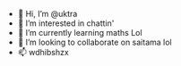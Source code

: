 - 👋 Hi, I’m @uktra
- 👀 I’m interested in chattin'
- 🌱 I’m currently learning maths Lol
- 💞️ I’m looking to collaborate on  saitama lol
- 📫 wdhibshzx 

<!---
uktra/uktra is a ✨ special ✨ repository because its `README.md` (this file) appears on your GitHub profile.
You can click the Preview link to take a look at your changes.
--->
